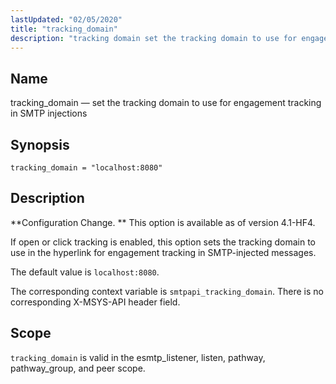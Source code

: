 ```yaml
---
lastUpdated: "02/05/2020"
title: "tracking_domain"
description: "tracking domain set the tracking domain to use for engagement tracking in SMTP injections tracking domain localhost 8080 Configuration Change This option is available as of version 4 1 HF 4 If open or click tracking is enabled this option sets the tracking domain to use in the hyperlink for..."
---
```


<a name="config.tracking_domain"></a> 
## Name

tracking_domain — set the tracking domain to use for engagement tracking in SMTP injections

## Synopsis

`tracking_domain = "localhost:8080"`

<a name="idp27084800"></a> 
## Description

**Configuration Change. ** This option is available as of version 4.1-HF4.

If open or click tracking is enabled, this option sets the tracking domain to use in the hyperlink for engagement tracking in SMTP-injected messages.

The default value is `localhost:8080`.

The corresponding context variable is `smtpapi_tracking_domain`. There is no corresponding X-MSYS-API header field.

<a name="idp27090304"></a> 
## Scope

`tracking_domain` is valid in the esmtp_listener, listen, pathway, pathway_group, and peer scope.